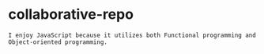 # collaborative-repo

    I enjoy JavaScript because it utilizes both Functional programming and Object-oriented programming.

